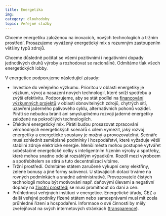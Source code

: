 ```yaml
---
title: Energetika
img:
category: dlouhodoby
topic: Veřejné služby
---
```


Chceme energetiku založenou na inovacích, nových technologiích a tržním prostředí. Prosazujeme vyvážený energetický mix s rozumným zastoupením většiny typů zdrojů.

Chceme důsledně počítat se všemi pozitivními i negativními dopady jednotlivých druhů výroby a rozhodovat se racionálně. Odmítáme tlak všech energetických lobby.

V energetice podporujeme následující zásady:

* Investice do veřejného výzkumu. Prioritou v oblasti energetiky je výzkum, vývoj a nasazení nových technologií, které sníží spotřebu a zvýší efektivitu. Podporujeme, aby se stát podílel na [financování výzkumných projektů][veda] v oblasti obnovitelných zdrojů, chytrých sítí, uzavření jaderného palivového cyklu, alternativních pohonů vozidel. Piráti se nebudou bránit ani smysluplnému rozvoji jaderné energetiky založené na pokročilých technologiích.
* Efektivní energetický mix. Piráti budou prosazovat zpracování věrohodných energetických scénářů s cílem vymezit, jaký rozvoj energetiky a energetické soustavy je možný a provozovatelný. Scénáře musí zohlednit zeměpisné podmínky i hospodářství, které vyžaduje větší stabilní zdroje elektrické energie. Menší města mohou postupně vytvářet soběstačné energetické celky s inteligentním řízením výroby a spotřeby, které mohou snadno odolat rozsáhlým výpadkům. Rozdíl mezi výrobcem a spotřebitelem se stírá a tuto decentralizaci vítáme.
* Tržní prostředí. Odmítáme státem zaručené výkupní ceny elektřiny, zelené bonusy a jiné formy subvencí. U stávajících dotací trváme na rovných podmínkách a snadné administrativě. Provozovatelé čistých technologií mohou být motivováni např. daňovými úlevami a negativní dopady na [životní prostředí][zivotni-prostredi] se musí promítnout do daní a cen.
* Průhlednost veřejných institucí v energetice. Energetické úřady, ČEZ a další veřejné podniky řízené státem nebo samosprávami musí mít zcela průhledné řízení a hospodaření. Informace o své činnosti by měly zveřejňovat na svých internetových stránkách ([transparence][transparence]).

[transparence]: https://www.pirati.cz/program/dlouhodoby/transparence
[zivotni-prostredi]: https://www.pirati.cz/program/dlouhodoby/zivotni_prostredi
[veda]: https://www.pirati.cz/program/dlouhodoby/veda

